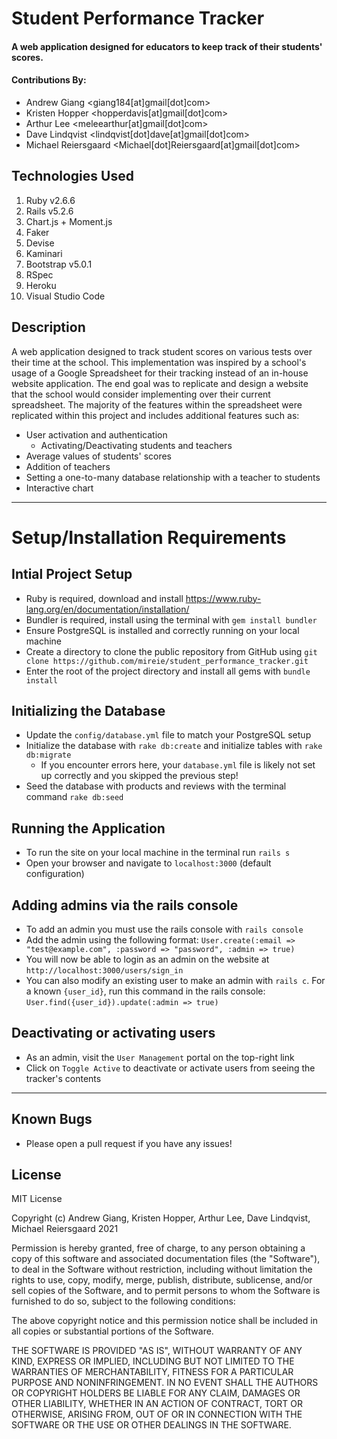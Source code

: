 <!-- # MVP
* Models (Tests, Users (Admin/Teacher), Students)
* Users // Any admin/teacher can add/read a student
  * Admin (CRUD)
  * Teacher (CR)
* 4 Tests
  * 3 top = quarterly // color code this to make it more visible?
  * 1 bottom-left = biweekly
* Views
  * Student Single Display

# MVP (Finished)
* Quarterly test tables
* DIBELS test tables
* Student tables


# Flex
* Admin to add a new test suite
* Add date range, trend line to graph
* Add middle name to students? ID? (to make them unique in the database)
* Update date entry within quarterlies to a drop-down selection
* Update table to look like THIS: https://examples.bootstrap-table.com/index.html?bootstrap5

https://cdn.discordapp.com/attachments/869663850100846603/877695496938987540/Image_8-17-21_at_10.17_PM.JPG 
https://chartkick.com/
https://shortcake.com/

input form
display view of score
students have many tests

Anybody can sign up - inactive until admin switch
Admins have list of all users and ability to switch to "active"
  New view of all users
  New table column for active/inactive user
  only active users can access site
    -Migration
    -Scope
    -Controller Method
    -View(s)
    -Route



Co-authored-by: Andrew Giang <giang184@gmail.com>
Co-authored-by: Kristen Hopper <hopperdavis@gmail.com>
Co-authored-by: Arthur Lee <meleearthur@gmail.com>
Co-authored-by: Dave Lindqvist <lindqvist.dave@gmail.com> -->

# Student Performance Tracker

#### A web application designed for educators to keep track of their students' scores.

#### Contributions By:

* Andrew Giang <giang184[at]gmail[dot]com>
* Kristen Hopper <hopperdavis[at]gmail[dot]com>
* Arthur Lee <meleearthur[at]gmail[dot]com>
* Dave Lindqvist <lindqvist[dot]dave[at]gmail[dot]com>
* Michael Reiersgaard <Michael[dot]Reiersgaard[at]gmail[dot]com>

## Technologies Used

1. Ruby v2.6.6
2. Rails v5.2.6
3. Chart.js + Moment.js
4. Faker
5. Devise
6. Kaminari
7. Bootstrap v5.0.1
8. RSpec
9. Heroku
10. Visual Studio Code

## Description

A web application designed to track student scores on various tests over their time at the school. This implementation was inspired by a school's usage of a Google Spreadsheet for their tracking instead of an in-house website application. The end goal was to replicate and design a website that the school would consider implementing over their current spreadsheet. The majority of the features within the spreadsheet were replicated within this project and includes additional features such as:
  * User activation and authentication
    * Activating/Deactivating students and teachers
  * Average values of students' scores
  * Addition of teachers
  * Setting a one-to-many database relationship with a teacher to students
  * Interactive chart

---

# Setup/Installation Requirements

## Intial Project Setup

* Ruby is required, download and install https://www.ruby-lang.org/en/documentation/installation/
* Bundler is required, install using the terminal with `gem install bundler`
* Ensure PostgreSQL is installed and correctly running on your local machine
* Create a directory to clone the public repository from GitHub using `git clone https://github.com/mireie/student_performance_tracker.git`
* Enter the root of the project directory and install all gems with `bundle install`

## Initializing the Database
- Update the `config/database.yml` file to match your PostgreSQL setup
- Initialize the database with `rake db:create` and initialize tables with `rake db:migrate`
    - If you encounter errors here, your `database.yml` file is likely not set up correctly and you skipped the previous step!
- Seed the database with products and reviews with the terminal command `rake db:seed`

## Running the Application
- To run the site on your local machine in the terminal run `rails s`
- Open your browser and navigate to `localhost:3000` (default configuration)

## Adding admins via the rails console
* To add an admin you must use the rails console with `rails console`
* Add the admin using the following format: `User.create(:email => "test@example.com", :password => "password", :admin => true)`
* You will now be able to login as an admin on the website at `http://localhost:3000/users/sign_in`
* You can also modify an existing user to make an admin with `rails c`. For a known `{user_id}`, run this command in the rails console: `User.find({user_id}).update(:admin => true)`

## Deactivating or activating users
* As an admin, visit the `User Management` portal on the top-right link
* Click on `Toggle Active` to deactivate or activate users from seeing the tracker's contents

---

## Known Bugs
* Please open a pull request if you have any issues!

## License

MIT License

Copyright (c) Andrew Giang, Kristen Hopper, Arthur Lee, Dave Lindqvist, Michael Reiersgaard 2021

Permission is hereby granted, free of charge, to any person obtaining a copy of this software and associated documentation files (the "Software"), to deal in the Software without restriction, including without limitation the rights to use, copy, modify, merge, publish, distribute, sublicense, and/or sell copies of the Software, and to permit persons to whom the Software is furnished to do so, subject to the following conditions:

The above copyright notice and this permission notice shall be included in all copies or substantial portions of the Software.

THE SOFTWARE IS PROVIDED "AS IS", WITHOUT WARRANTY OF ANY KIND, EXPRESS OR IMPLIED, INCLUDING BUT NOT LIMITED TO THE WARRANTIES OF MERCHANTABILITY, FITNESS FOR A PARTICULAR PURPOSE AND NONINFRINGEMENT. IN NO EVENT SHALL THE AUTHORS OR COPYRIGHT HOLDERS BE LIABLE FOR ANY CLAIM, DAMAGES OR OTHER LIABILITY, WHETHER IN AN ACTION OF CONTRACT, TORT OR OTHERWISE, ARISING FROM, OUT OF OR IN CONNECTION WITH THE SOFTWARE OR THE USE OR OTHER DEALINGS IN THE SOFTWARE.


<!-- ## Presentation 

1. Michael
- Overview
- Before / After

Kristen
- Auth
  - Assign active/inactive to users

Dave/Andrew
- Dave: How we got Chart.js to work; lack of documentation to configure charts using Chartkick and therefore focused more to work with Javascript Chart.js; mindful of versions being documented by other tutorials; didn't require controller, model - just view
- Andrew: Regression line, different configurations, explain why gaps plateaus

Arthur 
- Can talk about what a teacher can make use of when using this website such as creating a teacher. Creating a student and assigning it to the teacher. Then taking about adding some DIBELS Result, Benchmark Results all in an orderly fashion. Once that's done, pass it on to Dave or Andrew. -->